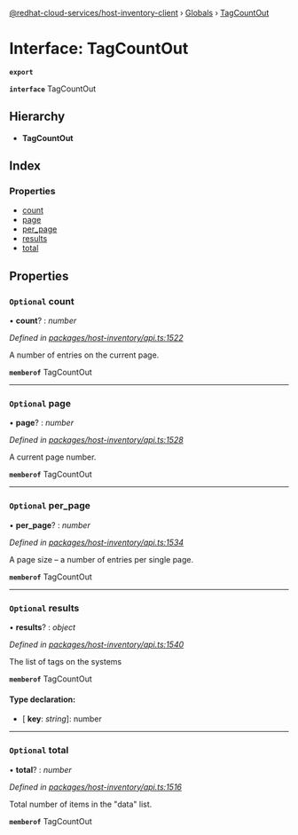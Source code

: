 [@redhat-cloud-services/host-inventory-client](../README.md) › [Globals](../globals.md) › [TagCountOut](tagcountout.md)

# Interface: TagCountOut

**`export`** 

**`interface`** TagCountOut

## Hierarchy

* **TagCountOut**

## Index

### Properties

* [count](tagcountout.md#optional-count)
* [page](tagcountout.md#optional-page)
* [per_page](tagcountout.md#optional-per_page)
* [results](tagcountout.md#optional-results)
* [total](tagcountout.md#optional-total)

## Properties

### `Optional` count

• **count**? : *number*

*Defined in [packages/host-inventory/api.ts:1522](https://github.com/RedHatInsights/javascript-clients/blob/master/packages/host-inventory/api.ts#L1522)*

A number of entries on the current page.

**`memberof`** TagCountOut

___

### `Optional` page

• **page**? : *number*

*Defined in [packages/host-inventory/api.ts:1528](https://github.com/RedHatInsights/javascript-clients/blob/master/packages/host-inventory/api.ts#L1528)*

A current page number.

**`memberof`** TagCountOut

___

### `Optional` per_page

• **per_page**? : *number*

*Defined in [packages/host-inventory/api.ts:1534](https://github.com/RedHatInsights/javascript-clients/blob/master/packages/host-inventory/api.ts#L1534)*

A page size – a number of entries per single page.

**`memberof`** TagCountOut

___

### `Optional` results

• **results**? : *object*

*Defined in [packages/host-inventory/api.ts:1540](https://github.com/RedHatInsights/javascript-clients/blob/master/packages/host-inventory/api.ts#L1540)*

The list of tags on the systems

**`memberof`** TagCountOut

#### Type declaration:

* \[ **key**: *string*\]: number

___

### `Optional` total

• **total**? : *number*

*Defined in [packages/host-inventory/api.ts:1516](https://github.com/RedHatInsights/javascript-clients/blob/master/packages/host-inventory/api.ts#L1516)*

Total number of items in the \"data\" list.

**`memberof`** TagCountOut
